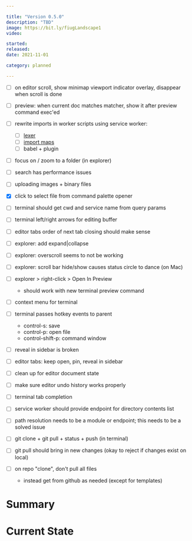 ```yaml
---

title: "Version 0.5.0"
description: "TBD"
image: https://bit.ly/fiugLandscape1
video:

started:
released:
date: 2021-11-01

category: planned

---
```


- [ ] on editor scroll, show minimap viewport indicator overlay, disappear when scroll is done
- [ ] preview: when current doc matches matcher, show it after preview command exec'ed

- [ ] rewrite imports in worker scripts using service worker:
	- [ ] [lexer](https://github.com/guybedford/es-module-lexer)
	- [ ] [import maps](https://github.com/WICG/import-maps)
	- [ ] babel + plugin

- [ ] focus on / zoom to a folder (in explorer)
- [ ] search has performance issues
- [ ] uploading images + binary files
- [X] click to select file from command palette opener

- [ ] terminal should get cwd and service name from query params
- [ ] terminal left/right arrows for editing buffer

- [ ] editor tabs order of next tab closing should make sense
- [ ] explorer: add expand|collapse
- [ ] explorer: overscroll seems to not be working
- [ ] explorer: scroll bar hide/show causes status circle to dance (on Mac)
- [ ] explorer > right-click > Open In Preview
	- should work with new terminal preview command

- [ ] context menu for terminal
- [ ] terminal passes hotkey events to parent
	- control-s: save
	- control-p: open file
	- control-shift-p: command window

- [ ] reveal in sidebar is broken
- [ ] editor tabs: keep open, pin, reveal in sidebar

- [ ] clean up for editor document state
- [ ] make sure editor undo history works properly

- [ ] terminal tab completion

- [ ] service worker should provide endpoint for directory contents list
- [ ] path resolution needs to be a module or endpoint; this needs to be a solved issue


- [ ] git clone + git pull + status + push (in terminal)
- [ ] git pull should bring in new changes (okay to reject if changes exist on local)
- [ ] on repo "clone", don't pull all files
	- instead get from github as needed (except for templates)

Summary
=======

Current State
=============



<!-- ![image](https://bit.ly/fiugLanscape2) -->

<!-- ![image](http://bit.ly/fiugLandscape3) -->

<!-- ![image](http://bit.ly/fiugLandscape4) -->
